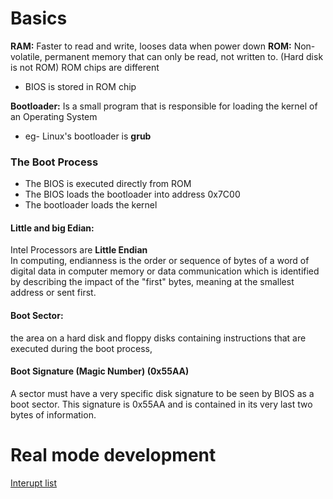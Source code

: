 # Basics
**RAM:** Faster to read and write, looses data when power down
**ROM:** Non-volatile, permanent memory that can only be read, not written to. (Hard disk is not ROM) ROM chips are different

- BIOS is stored in ROM chip

**Bootloader:** Is a small program that is responsible for loading the kernel of an Operating System
- eg- Linux's bootloader is **grub**
### The Boot Process
- The BIOS is executed directly from ROM
- The BIOS loads the bootloader into address 0x7C00 
- The bootloader loads the kernel

#### Little and big Edian: 
Intel Processors are **Little Endian**  
In computing, endianness is the order or sequence of bytes of a word of digital data in computer memory or data communication which is identified by describing the impact of the "first" bytes, meaning at the smallest address or sent first.

#### Boot Sector:
the area on a hard disk and floppy disks containing instructions that are executed during the boot process,

#### Boot Signature (Magic Number) (0x55AA)
A sector must have a very specific disk signature to be seen by BIOS as a boot sector. This signature is 0x55AA and is contained in its very last two bytes of information. 

# Real mode development

[Interupt list](https://www.ctyme.com/rbrown.htm)